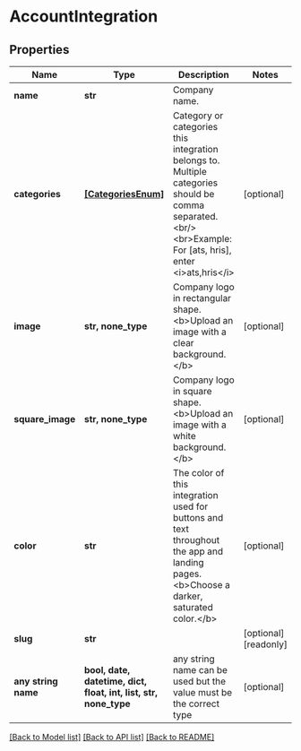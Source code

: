 # AccountIntegration


## Properties
Name | Type | Description | Notes
------------ | ------------- | ------------- | -------------
**name** | **str** | Company name. | 
**categories** | [**[CategoriesEnum]**](CategoriesEnum.md) | Category or categories this integration belongs to. Multiple categories should be comma separated.&lt;br/&gt;&lt;br&gt;Example: For [ats, hris], enter &lt;i&gt;ats,hris&lt;/i&gt; | [optional] 
**image** | **str, none_type** | Company logo in rectangular shape. &lt;b&gt;Upload an image with a clear background.&lt;/b&gt; | [optional] 
**square_image** | **str, none_type** | Company logo in square shape. &lt;b&gt;Upload an image with a white background.&lt;/b&gt; | [optional] 
**color** | **str** | The color of this integration used for buttons and text throughout the app and landing pages. &lt;b&gt;Choose a darker, saturated color.&lt;/b&gt; | [optional] 
**slug** | **str** |  | [optional] [readonly] 
**any string name** | **bool, date, datetime, dict, float, int, list, str, none_type** | any string name can be used but the value must be the correct type | [optional]

[[Back to Model list]](../README.md#documentation-for-models) [[Back to API list]](../README.md#documentation-for-api-endpoints) [[Back to README]](../README.md)


